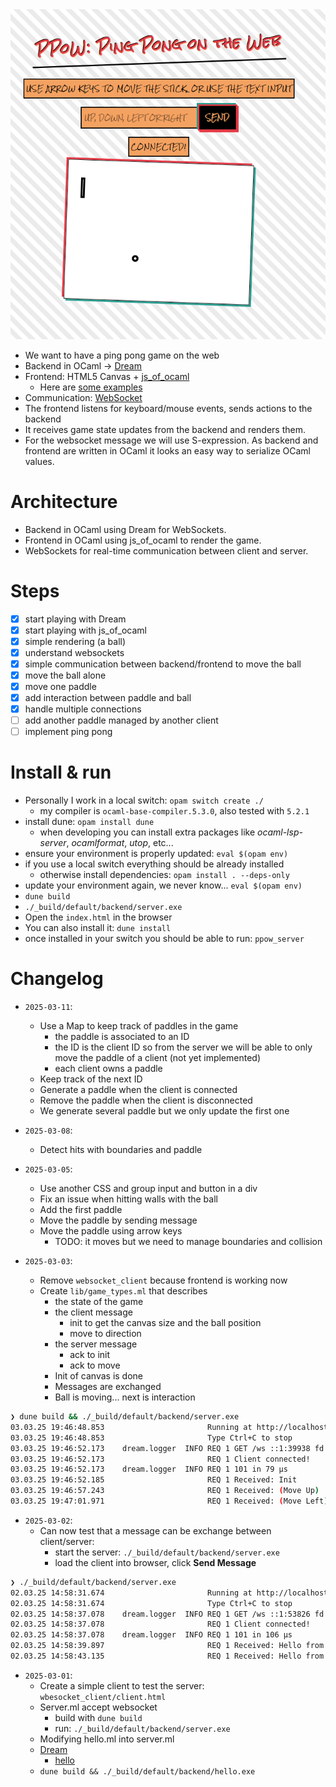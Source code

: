 <img src="images/screenshot.png" alt="OCaml plays ping pong" />

- We want to have a ping pong game on the web
- Backend in OCaml -> [Dream](https://aantron.github.io/dream/)
- Frontend: HTML5 Canvas + [js_of_ocaml](https://ocsigen.org/js_of_ocaml/latest/manual/overview)
  - Here are [some examples](https://github.com/ocsigen/js_of_ocaml/blob/master/examples)
- Communication: [WebSocket](https://developer.mozilla.org/en-US/docs/Web/API/WebSocket)
- The frontend listens for keyboard/mouse events, sends actions to the backend
- It receives game state updates from the backend and renders them.
- For the websocket message we will use S-expression. As backend and frontend are written
in OCaml it looks an easy way to serialize OCaml values.

# Architecture

- Backend in OCaml using Dream for WebSockets.
- Frontend in OCaml using js_of_ocaml to render the game.
- WebSockets for real-time communication between client and server.

# Steps

- [x] start playing with Dream
- [x] start playing with js_of_ocaml
- [x] simple rendering (a ball)
- [x] understand websockets
- [x] simple communication between backend/frontend to move the ball
- [x] move the ball alone
- [x] move one paddle
- [x] add interaction between paddle and ball
- [x] handle multiple connections
- [ ] add another paddle managed by another client
- [ ] implement ping pong

# Install & run

- Personally I work in a local switch: `opam switch create ./`
  - my compiler is `ocaml-base-compiler.5.3.0`, also tested with `5.2.1`
- install dune: `opam install dune`
  - when developing you can install extra packages like *ocaml-lsp-server*,
  *ocamlformat*, *utop*, etc...
- ensure your environment is properly updated: `eval $(opam env)`
- if you use a local switch everything should be already installed
  - otherwise install dependencies: `opam install . --deps-only`
- update your environment again, we never know... `eval $(opam env)`
- `dune build`
- `./_build/default/backend/server.exe`
- Open the `index.html` in the browser
- You can also install it: `dune install`
- once installed in your switch you should be able to run: `ppow_server`

# Changelog

- `2025-03-11`:
  - Use a Map to keep track of paddles in the game
    - the paddle is associated to an ID
    - the ID is the client ID so from the server we will be able to only
    move the paddle of a client (not yet implemented)
    - each client owns a paddle
  - Keep track of the next ID
  - Generate a paddle when the client is connected
  - Remove the paddle when the client is disconnected
  - We generate several paddle but we only update the first one

- `2025-03-08`:
  - Detect hits with boundaries and paddle

- `2025-03-05`:
  - Use another CSS and group input and button in a div
  - Fix an issue when hitting walls with the ball
  - Add the first paddle
  - Move the paddle by sending message
  - Move the paddle using arrow keys
    - TODO: it moves but we need to manage boundaries and collision

- `2025-03-03`:
  - Remove `websocket_client` because frontend is working now
  - Create `lib/game_types.ml` that describes
    - the state of the game
    - the client message
      - init to get the canvas size and the ball position
      - move to direction
    - the server message
      - ack to init
      - ack to move
    - Init of canvas is done
    - Messages are exchanged
    - Ball is moving... next is interaction
```sh
❯ dune build && ./_build/default/backend/server.exe
03.03.25 19:46:48.853                       Running at http://localhost:8080
03.03.25 19:46:48.853                       Type Ctrl+C to stop
03.03.25 19:46:52.173    dream.logger  INFO REQ 1 GET /ws ::1:39938 fd 6 Mozilla/5.0 (X11; Linux x86_64; rv:128.0) Gecko/20100101 Firefox/128.0
03.03.25 19:46:52.173                       REQ 1 Client connected!
03.03.25 19:46:52.173    dream.logger  INFO REQ 1 101 in 79 μs
03.03.25 19:46:52.185                       REQ 1 Received: Init
03.03.25 19:46:57.243                       REQ 1 Received: (Move Up)
03.03.25 19:47:01.971                       REQ 1 Received: (Move Left)
```
- `2025-03-02`:
    - Can now test that a message can be exchange between client/server:
      - start the server: `./_build/default/backend/server.exe`
      - load the client into browser, click **Send Message**
```sh
❯ ./_build/default/backend/server.exe
02.03.25 14:58:31.674                       Running at http://localhost:8080
02.03.25 14:58:31.674                       Type Ctrl+C to stop
02.03.25 14:58:37.078    dream.logger  INFO REQ 1 GET /ws ::1:53826 fd 6 Mozilla/5.0 (X11; Linux x86_64; rv:128.0) Gecko/20100101 Firefox/128.0
02.03.25 14:58:37.078                       REQ 1 Client connected!
02.03.25 14:58:37.078    dream.logger  INFO REQ 1 101 in 106 μs
02.03.25 14:58:39.897                       REQ 1 Received: Hello from client!
02.03.25 14:58:43.135                       REQ 1 Received: Hello from client!
```

- `2025-03-01`:
    - Create a simple client to test the server: `wbesocket_client/client.html`
    - Server.ml accept websocket
      - build with `dune build`
      - run: `./_build/default/backend/server.exe`
    - Modifying hello.ml into server.ml
    - [Dream](https://aantron.github.io/dream/)
      - [hello](https://aantron.github.io/dream/)
    - `dune build && ./_build/default/backend/hello.exe`
